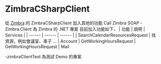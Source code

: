 # ZimbraCSharpClient
從 [Zimbra](https://sourceforge.net/p/zimbra/code/HEAD/tree/)  的 ZimbraCSharpClient 加入其他的功能 Call Zimbra SOAP
-Zimbra.Client 為 Zimbra 的 .NET 專案
目前加入功能如下，
| 功能 | 說明 | Services |
| ------ | ------ | ------ |
| SearchCalendarResourcesRequest | 找資源，例如會議室、車子 ... | Account
| GetWorkingHoursRequest | GetWorkingHoursRequest | Mail
 
 
-zimbraClientTest 為測試 Demo 的專案
